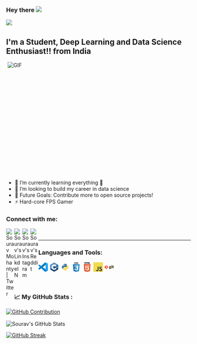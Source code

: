 ### Hey there <img src="https://media.giphy.com/media/hvRJCLFzcasrR4ia7z/giphy.gif" width="25px">
![](https://visitor-badge.glitch.me/badge?page_id=souravcoder99.souravcoder99)

## I'm a Student, Deep Learning and Data Science Enthusiast!! from India
<img align="right" alt="GIF" src="https://raw.githubusercontent.com/souravcoder99/souravcoder99/main/code.gif?raw=true" width="500" height="320" />

- 🌱 I’m currently learning everything 🤣
- 👯 I’m looking to build my career in data science
- 🥅 Future Goals: Contribute more to open source projects!
- ⚡ Hard-core FPS Gamer


### Connect with me:

<a href="https://twitter.com/Sourav_coder">
  <img align="left" alt="Sourav Mohanty | Twitter" width="22px" src="https://raw.githubusercontent.com/rahuldkjain/github-profile-readme-generator/master/src/images/icons/Social/twitter.svg" />
</a>
<a href="https://www.linkedin.com/in/sourav-mohanty/">
  <img align="left" alt="Sourav's LinkdeIN" width="22px" src="https://raw.githubusercontent.com/rahuldkjain/github-profile-readme-generator/master/src/images/icons/Social/linked-in-alt.svg" />
</a>
<a href="https://www.instagram.com/_codegasm_/">
  <img align="left" alt="Sourav's Instagram" width="22px" src="https://raw.githubusercontent.com/rahuldkjain/github-profile-readme-generator/master/src/images/icons/Social/instagram.svg" />
</a>
<a href="https://www.reddit.com/user/optimistic_af">
  <img align="left" alt="Sourav's Reddit" width="22px" src="https://raw.githubusercontent.com/rahuldkjain/github-profile-readme-generator/master/src/images/icons/Social/reddit.svg" />
</a>

<br>

---

### Languages and Tools:

<code><img height="26" src="https://raw.githubusercontent.com/github/explore/80688e429a7d4ef2fca1e82350fe8e3517d3494d/topics/visual-studio-code/visual-studio-code.png"></code>
<code><img height="26" src="https://raw.githubusercontent.com/github/explore/80688e429a7d4ef2fca1e82350fe8e3517d3494d/topics/cpp/cpp.png"></code>
<code><img height="26" src="https://raw.githubusercontent.com/github/explore/80688e429a7d4ef2fca1e82350fe8e3517d3494d/topics/python/python.png"></code>
<code><img height="26" src="https://raw.githubusercontent.com/github/explore/80688e429a7d4ef2fca1e82350fe8e3517d3494d/topics/css/css.png"></code>
<code><img height="26" src="https://raw.githubusercontent.com/github/explore/80688e429a7d4ef2fca1e82350fe8e3517d3494d/topics/html/html.png"></code>
<code><img height="26" src="https://raw.githubusercontent.com/github/explore/80688e429a7d4ef2fca1e82350fe8e3517d3494d/topics/javascript/javascript.png"></code>
<code><img height="26" src="https://raw.githubusercontent.com/github/explore/80688e429a7d4ef2fca1e82350fe8e3517d3494d/topics/git/git.png"></code>

<br />

### 📈 My GitHub Stats :

<p >

[![GitHub Contribution](http://github-profile-summary-cards.vercel.app/api/cards/profile-details?username=sourav9599&theme=radical)]()

<img align="center" alt="Sourav's GitHub Stats" src="https://github-readme-stats.vercel.app/api?username=sourav9599&show_icons=true&line_height=27&count_private=true&title_color=ff1a8c&text_color=e6e6e6&icon_color=ff1a8c&bg_color=1d1f21" alt="Sourav's GitHub Stats" />

[![GitHub Streak](https://github-readme-streak-stats.herokuapp.com/?user=sourav9599&theme=radical)](https://git.io/streak-stats)

</p>






